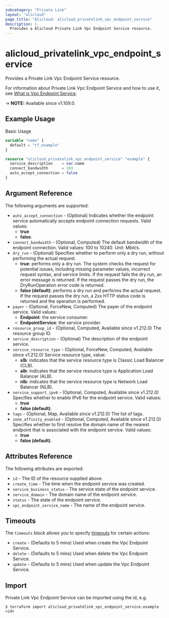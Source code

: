 ```yaml
---
subcategory: "Private Link"
layout: "alicloud"
page_title: "Alicloud: alicloud_privatelink_vpc_endpoint_service"
description: |-
  Provides a Alicloud Private Link Vpc Endpoint Service resource.
---
```


# alicloud_privatelink_vpc_endpoint_service

Provides a Private Link Vpc Endpoint Service resource. 

For information about Private Link Vpc Endpoint Service and how to use it, see [What is Vpc Endpoint Service](https://www.alibabacloud.com/help/en/privatelink/latest/api-privatelink-2020-04-15-createvpcendpointservice).

-> **NOTE:** Available since v1.109.0.

## Example Usage

Basic Usage

```terraform
variable "name" {
  default = "tf_example"
}

resource "alicloud_privatelink_vpc_endpoint_service" "example" {
  service_description    = var.name
  connect_bandwidth      = 103
  auto_accept_connection = false
}
```

## Argument Reference

The following arguments are supported:
* `auto_accept_connection` - (Optional) Indicates whether the endpoint service automatically accepts endpoint connection requests. Valid values:
  - **true**
  - **false**.
* `connect_bandwidth` - (Optional, Computed) The default bandwidth of the endpoint connection. Valid values: 100 to 10240. Unit: Mbit/s.
* `dry_run` - (Optional) Specifies whether to perform only a dry run, without performing the actual request.
  - **true**: performs only a dry run. The system checks the request for potential issues, including missing parameter values, incorrect request syntax, and service limits. If the request fails the dry run, an error message is returned. If the request passes the dry run, the DryRunOperation error code is returned.
  - **false (default)**: performs a dry run and performs the actual request. If the request passes the dry run, a 2xx HTTP status code is returned and the operation is performed.
* `payer` - (Optional, ForceNew, Computed) The payer of the endpoint service. Valid values:
  - **Endpoint**: the service consumer.
  - **EndpointService**: the service provider.
* `resource_group_id` - (Optional, Computed, Available since v1.212.0) The resource group ID.
* `service_description` - (Optional) The description of the endpoint service.
* `service_resource_type` - (Optional, ForceNew, Computed, Available since v1.212.0) Service resource type, value:
  - **slb**: indicates that the service resource type is Classic Load Balancer (CLB).
  - **alb**: indicates that the service resource type is Application Load Balancer (ALB).
  - **nlb**: indicates that the service resource type is Network Load Balancer (NLB).
* `service_support_ipv6` - (Optional, Computed, Available since v1.212.0) Specifies whether to enable IPv6 for the endpoint service. Valid values:
  - **true**
  - **false (default)**.
* `tags` - (Optional, Map, Available since v1.212.0) The list of tags.
* `zone_affinity_enabled` - (Optional, Computed, Available since v1.212.0) Specifies whether to first resolve the domain name of the nearest endpoint that is associated with the endpoint service. Valid values:
  - **true**
  - **false (default)**.

## Attributes Reference

The following attributes are exported:
* `id` - The ID of the resource supplied above.
* `create_time` - The time when the endpoint service was created.
* `service_business_status` - The service state of the endpoint service. 
* `service_domain` - The domain name of the endpoint service.
* `status` - The state of the endpoint service. 
* `vpc_endpoint_service_name` - The name of the endpoint service.

## Timeouts

The `timeouts` block allows you to specify [timeouts](https://www.terraform.io/docs/configuration-0-11/resources.html#timeouts) for certain actions:
* `create` - (Defaults to 5 mins) Used when create the Vpc Endpoint Service.
* `delete` - (Defaults to 5 mins) Used when delete the Vpc Endpoint Service.
* `update` - (Defaults to 5 mins) Used when update the Vpc Endpoint Service.

## Import

Private Link Vpc Endpoint Service can be imported using the id, e.g.

```shell
$ terraform import alicloud_privatelink_vpc_endpoint_service.example <id>
```